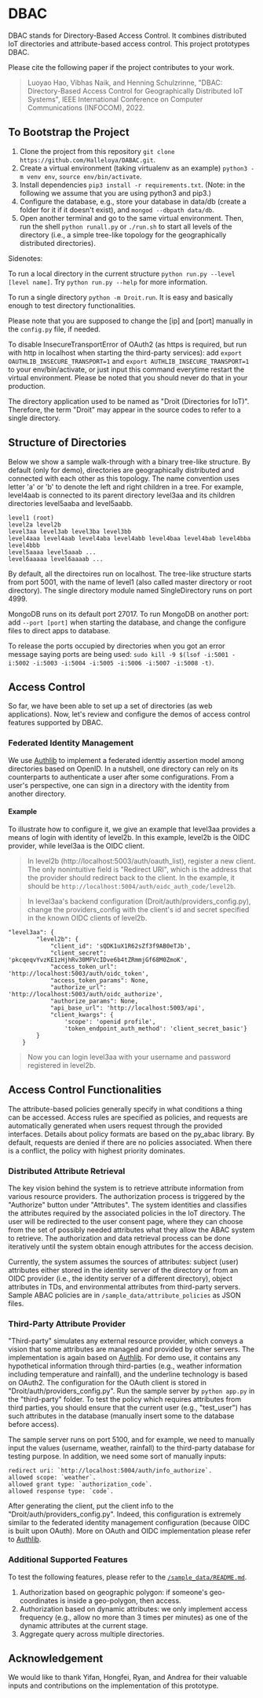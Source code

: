 # DBAC

DBAC stands for Directory-Based Access Control. It combines distributed IoT directories and attribute-based access control. This project prototypes DBAC. 

Please cite the following paper if the project contributes to your work.

> Luoyao Hao, Vibhas Naik, and Henning Schulzrinne, "DBAC: Directory-Based Access Control for Geographically Distributed IoT Systems", IEEE International Conference on Computer Communications (INFOCOM), 2022.


## To Bootstrap the Project

1. Clone the project from this repository `git clone https://github.com/Halleloya/DABAC.git`.
2. Create a virtual environment (taking virtualenv as an example) `python3 -m venv env`, `source env/bin/activate`.
3. Install dependencies `pip3 install -r requirements.txt`. (Note: in the following we assume that you are using python3 and pip3.)
4. Configure the database, e.g., store your database in data/db (create a folder for it if it doesn't exist), and `mongod --dbpath data/db`. 
5. Open another terminal and go to the same virtual environment. Then, run the shell `python runall.py` or `./run.sh` to start all levels of the directory (i.e., a simple tree-like topology for the geographically distributed directories). 

Sidenotes:

To run a local directory in the current structure `python run.py --level [level name]`. Try `python run.py --help` for more information. 

To run a single directory `python -m Droit.run`. It is easy and basically enough to test directory functionalities.

Please note that you are supposed to change the [ip] and [port] manually in the `config.py` file, if needed. 

To disable InsecureTransportError of OAuth2 (as https is required, but run with http in localhost when starting the third-party services): add `export OAUTHLIB_INSECURE_TRANSPORT=1` and `export AUTHLIB_INSECURE_TRANSPORT=1` to your env/bin/activate, or just input this command everytime restart the virtual environment. Please be noted that you should never do that in your production. 

The directory application used to be named as "Droit (Directories for IoT)". Therefore, the term "Droit" may appear in the source codes to refer to a single directory.  

## Structure of Directories 

Below we show a sample walk-through with a binary tree-like structure. By default (only for demo), directories are geographically distributed and connected with each other as this topology. The name convention uses letter 'a' or 'b' to denote the left and right children in a tree. For example, level4aab is connected to its parent directory level3aa and its children directories level5aaba and level5aabb.

```
level1 (root)
level2a level2b
level3aa level3ab level3ba level3bb
level4aaa level4aab level4aba level4abb level4baa level4bab level4bba level4bbb  
level5aaaa level5aaab ...
level6aaaaa level6aaaab ...
```

By default, all the directoires run on localhost. The tree-like structure starts from port 5001, with the name of level1 (also called master directory or root directory). The single directory module named SingleDirectory runs on port 4999.

MongoDB runs on its default port 27017. To run MongoDB on another port: add `--port [port]` when starting the database, and change the configure files to direct apps to database. 

To release the ports occupied by directories when you got an error message saying ports are being used: `sudo kill -9 $(lsof -i:5001 -i:5002 -i:5003 -i:5004 -i:5005 -i:5006 -i:5007 -i:5008 -t)`.


## Access Control
So far, we have been able to set up a set of directories (as web applications). Now, let's review and configure the demos of access control features supported by DBAC. 

### Federated Identity Management 

We use [Authlib](https://authlib.org/) to implement a federated identtiy assertion model among directories based on OpenID. In a nutshell, one directory can rely on its counterparts to authenticate a user after some configurations. From a user's perspective, one can sign in a directory with the identity from another directory. 

#### Example 
To illustrate how to configure it, we give an example that level3aa provides a means of login with identity of level2b. In this example, level2b is the OIDC provider, while level3aa is the OIDC client.

> In level2b (http://localhost:5003/auth/oauth_list), register a new client. The only nonintuitive field is "Redirect URI", which is the address that the provider should redirect back to the client. In the example, it should be `http://localhost:5004/auth/oidc_auth_code/level2b`.

> In level3aa's backend configuration (Droit/auth/providers_config.py), change the providers_config with the client's id and secret specified in the known OIDC clients of level2b.

```
"level3aa": {
        "level2b": {
            "client_id": 'sQDK1uX1R62sZf3f9AB0eTJb',
            "client_secret": 'pkcqeqvYvzKE1zHjhRv30MFVcIDve6b4tZRmmjGf68M0ZmoK',
            "access_token_url": 'http://localhost:5003/auth/oidc_token',
            "access_token_params": None,
            "authorize_url": 'http://localhost:5003/auth/oidc_authorize',
            "authorize_params": None,
            "api_base_url": 'http://localhost:5003/api',
            "client_kwargs": {
                'scope': 'openid profile',
                'token_endpoint_auth_method': 'client_secret_basic'}
        }
    }
```

> Now you can login level3aa with your username and password registered in level2b.


## Access Control Functionalities
The attribute-based policies generally specify in what conditions a thing can be accessed. Access rules are specified as policies, and requests are automatically generated when users request through the provided interfaces. Details about policy formats are based on the py_abac library. By default, requests are denied if there are no policies associated. When there is a conflict, the policy with highest priority dominates. 


### Distributed Attribute Retrieval 
The key vision behind the system is to retrieve attribute information from various resource providers. The authorization process is triggered by the "Authorize" button under "Attributes". The system identities and classifies the attributes required by the associated policies in the IoT directory. The user will be redirected to the user consent page, where they can choose from the set of possibly needed attributes what they allow the ABAC system to retrieve. The authorization and data retrieval process can be done iteratively until the system obtain enough attributes for the access decision.

Currently, the system assumes the sources of attributes: subject (user) attributes either stored in the identity server of the directory or from an OIDC provider (i.e., the identity server of a different directory), object attributes in TDs, and environmental attributes from third-party servers. Sample ABAC policies are in `/sample_data/attribute_policies` as JSON files.

### Third-Party Attribute Provider
"Third-party" simulates any external resource provider, which conveys a vision that some attributes are managed and provided by other servers. The implementation is again based on [Authlib](https://authlib.org/). For demo use, it contains any hypothetical information through third-parties (e.g., weather information including temperature and rainfall), and the underline technology is based on OAuth2. The configuration for the OAuth client is stored in "Droit/auth/providers_config.py". Run the sample server by `python app.py` in the "third-party" folder. To test the policy which requires attributes from third parties, you should ensure that the current user (e.g., "test_user") has such attributes in the database (manually insert some to the database before access).  

The sample server runs on port 5100, and for example, we need to manually input the values (username, weather, rainfall) to the third-party database for testing purpose. In addition, we need some sort of manually inputs:
``` 
redirect uri: `http://localhost:5004/auth/info_authorize`. 
allowed scope: `weather`. 
allowed grant type: `authorization_code`. 
allowed response type: `code`. 
```
After generating the client, put the client info to the "Droit/auth/providers_config.py". Indeed, this configuration is extremely similar to the federated identity management configuration (because OIDC is built upon OAuth). More on OAuth and OIDC implementation please refer to [Authlib](https://authlib.org/). 


### Additional Supported Features
To test the following features, please refer to the [`/sample_data/README.md`](https://github.com/Halleloya/DBAC/blob/master/sample_data/README.md).

1) Authorization based on geographic polygon: if someone's geo-coordinates is inside a geo-polygon, then access. 
2) Authorization based on dynamic attributes: we only implement access frequency (e.g., allow no more than 3 times per minutes) as one of the dynamic attributes at the current stage. 
3) Aggregate query across multiple directories. 

## Acknowledgement
We would like to thank Yifan, Hongfei, Ryan, and Andrea for their valuable inputs and contributions on the implementation of this prototype. 

